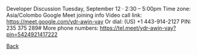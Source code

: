 Developer Discussion
Tuesday, September 12 · 2:30 – 5:00pm
Time zone: Asia/Colombo
Google Meet joining info
Video call link: https://meet.google.com/ydr-awjn-vay
Or dial: ‪(US) +1 443-914-2127‬ PIN: ‪235 375 289‬#
More phone numbers: https://tel.meet/ydr-awjn-vay?pin=5424921417222

[Back](https://github.com/hmislk/hmis/wiki)
